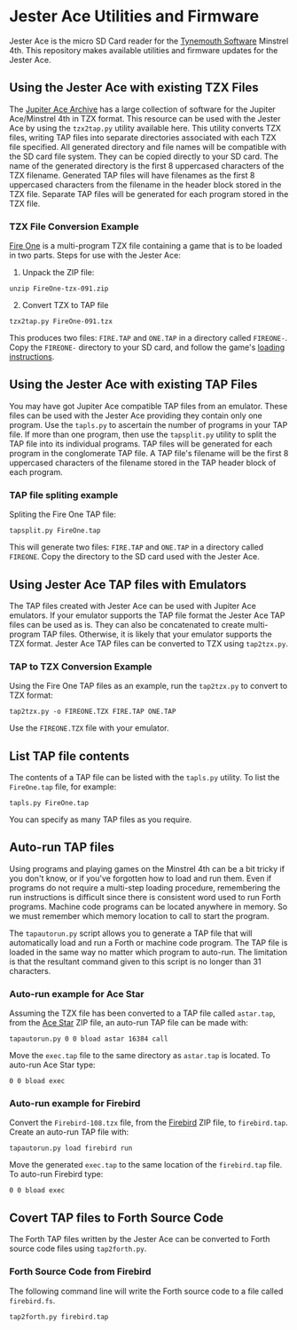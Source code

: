 # Jester Ace Utilities and Firmware

Jester Ace is the micro SD Card reader for the [Tynemouth Software](http://www.tynemouthsoftware.co.uk/) Minstrel 4th. This repository makes available utilities and firmware updates for the Jester Ace.

## Using the Jester Ace with existing TZX Files

The [Jupiter Ace Archive](https://www.jupiter-ace.co.uk/) has a large collection of software for the Jupiter Ace/Minstrel 4th in TZX format. This resource can be used with the Jester Ace by using the `tzx2tap.py` utility available here. This utility converts TZX files, writing TAP files into separate directories associated with each TZX file specified. All generated directory and file names will be compatible with the SD card file system. They can be copied directly to your SD card. The name of the generated directory is the first 8 uppercased characters of the TZX filename. Generated TAP files will have filenames as the first 8 uppercased characters from the filename in the header block stored in the TZX file. Separate TAP files will be generated for each program stored in the TZX file.

### TZX File Conversion Example

[Fire One](https://www.jupiter-ace.co.uk/downloads/software/allowed/FireOne-tzx-091.zip) is a multi-program TZX file containing a game that is to be loaded in two parts. Steps for use with the Jester Ace:

1. Unpack the ZIP file:

```
unzip FireOne-tzx-091.zip
```

2. Convert TZX to TAP file

```
tzx2tap.py FireOne-091.tzx
```

This produces two files: `FIRE.TAP` and `ONE.TAP` in a directory called `FIREONE-`. Copy the `FIREONE-` directory to your SD card, and follow the game's [loading instructions](https://www.jupiter-ace.co.uk/sw_nine_games_fire_one.html).

## Using the Jester Ace with existing TAP Files

You may have got Jupiter Ace compatible TAP files from an emulator. These files can be used with the Jester Ace providing they contain only one program. Use the `tapls.py` to ascertain the number of programs in your TAP file. If more than one program, then use the `tapsplit.py` utility to split the TAP file into its individual programs. TAP files will be generated for each program in the conglomerate TAP file. A TAP file's filename will be the first 8 uppercased characters of the filename stored in the TAP header block of each program.

### TAP file spliting example

Spliting the Fire One TAP file:

```
tapsplit.py FireOne.tap
```

This will generate two files: `FIRE.TAP` and `ONE.TAP` in a directory called `FIREONE`. Copy the directory to the SD card used with the Jester Ace.

## Using Jester Ace TAP files with Emulators

The TAP files created with Jester Ace can be used with Jupiter Ace emulators. If your emulator supports the TAP file format the Jester Ace TAP files can be used as is. They can also be concatenated to create multi-program TAP files. Otherwise, it is likely that your emulator supports the TZX format. Jester Ace TAP files can be converted to TZX using `tap2tzx.py`.

### TAP to TZX Conversion Example

Using the Fire One TAP files as an example, run the `tap2tzx.py` to convert to TZX format:

```
tap2tzx.py -o FIREONE.TZX FIRE.TAP ONE.TAP
```

Use the `FIREONE.TZX` file with your emulator.

## List TAP file contents

The contents of a TAP file can be listed with the `tapls.py` utility. To list the `FireOne.tap` file, for example:

```
tapls.py FireOne.tap
```

You can specify as many TAP files as you require.

## Auto-run TAP files

Using programs and playing games on the Minstrel 4th can be a bit tricky if you don't know, or if you've forgotten how to load and run them. Even if programs do not require a multi-step loading procedure, remembering the run instructions is difficult since there is consistent word used to run Forth programs. Machine code programs can be located anywhere in memory. So we must remember which memory location to call to start the program.

The `tapautorun.py` script allows you to generate a TAP file that will automatically load and run a Forth or machine code program. The TAP file is loaded in the same way no matter which program to auto-run. The limitation is that the resultant command given to this script is no longer than 31 characters.

### Auto-run example for Ace Star

Assuming the TZX file has been converted to a TAP file called `astar.tap`, from the [Ace Star](https://www.jupiter-ace.co.uk/sw_dstar.html) ZIP file, an auto-run TAP file can be made with:

```
tapautorun.py 0 0 bload astar 16384 call
```

Move the `exec.tap` file to the same directory as `astar.tap` is located. To auto-run Ace Star type:

```
0 0 bload exec
```

### Auto-run example for Firebird

Convert the `Firebird-108.tzx` file, from the [Firebird](https://www.jupiter-ace.co.uk/sw_Firebird_VoyagerSoftware.html) ZIP file, to `firebird.tap`. Create an auto-run TAP file with:

```
tapautorun.py load firebird run
```

Move the generated `exec.tap` to the same location of the `firebird.tap` file. To auto-run Firebird type:

```
0 0 bload exec
```

## Covert TAP files to Forth Source Code

The Forth TAP files written by the Jester Ace can be converted to Forth source code files using `tap2forth.py`.

### Forth Source Code from Firebird

The following command line will write the Forth source code to a file called `firebird.fs`.

```
tap2forth.py firebird.tap
```
